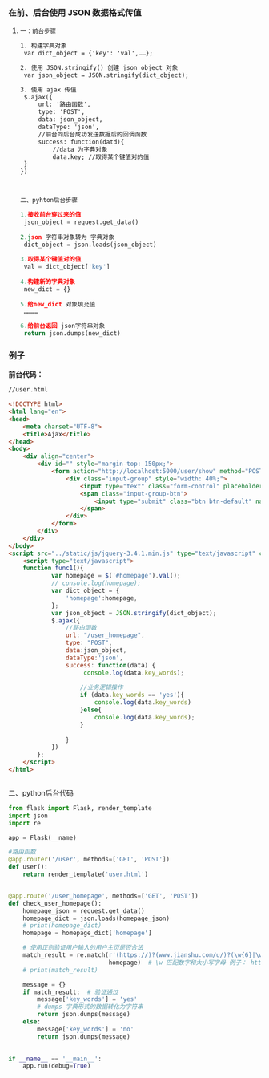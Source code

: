 ### 在前、后台使用 JSON 数据格式传值

1. ```html
   一：前台步骤
   
   1. 构建字典对象
   	var dict_object = {'key': 'val',……};
   
   2. 使用 JSON.stringify() 创建 json_object 对象
   	var json_object = JSON.stringify(dict_object);	
   
   3. 使用 ajax 传值
   	$.ajax({
   		url: '路由函数',
   		type: 'POST',
   		data: json_object,
   		dataType: 'json',
   		//前台向后台成功发送数据后的回调函数
   		success: function(datd){
   			//data 为字典对象
   			data.key; //取得某个键值对的值
   	}
   })
   
   
   
   
   ```

   ```python
   二、pyhton后台步骤
   
   1.接收前台穿过来的值
   	json_object = request.get_data()
       
   2.json 字符串对象转为 字典对象
   	dict_object = json.loads(json_object)
       
   3.取得某个键值对的值
   	val = dict_object['key']
       
   4.构建新的字典对象
   	new_dict = {}
       
   5.给new_dict 对象填充值
   	…………
   
   6.给前台返回 json字符串对象
   	return json.dumps(new_dict)
   
   ```

   

### 例子

**前台代码：**

```html
//user.html 

<!DOCTYPE html>
<html lang="en">
<head>
    <meta charset="UTF-8">
    <title>Ajax</title>
</head>
<body>
	<div align="center">
        <div id="" style="margin-top: 150px;">
            <form action="http://localhost:5000/user/show" method="POST">
                <div class="input-group" style="width: 40%;">
                    <input type="text" class="form-control" placeholder="请输入用户的主页..." name="homepage" id="homepage" onblur="func1()">
                    <span class="input-group-btn">
                        <input type="submit" class="btn btn-default" name="op" value="查询">
                    </span>
                </div>
            </form>
        </div>
    </div>
</body>
<script src="../static/js/jquery-3.4.1.min.js" type="text/javascript" charset="utf-8"></script>
	<script type="text/javascript">
    function func1(){
			var homepage = $('#homepage').val();
			// console.log(homepage);
			var dict_object = {
				'homepage':homepage,
			};
			var json_object = JSON.stringify(dict_object);
			$.ajax({
                //路由函数
				url: "/user_homepage",
				type: "POST",
				data:json_object,
				dataType:'json',
				success: function(data) {
					 console.log(data.key_words);
					
					//业务逻辑操作
					if (data.key_words == 'yes'){
						console.log(data.key_words)
					}else{
						console.log(data.key_words);
					}
					
				}
			})
		};
	</script>
</html>



```



二、python后台代码

```python
from flask import Flask, render_template
import json
import re

app = Flask(__name)

#路由函数
@app.router('/user', methods=['GET', 'POST'])
def	user():
    return render_template('user.html')


@app.route('/user_homepage', methods=['GET', 'POST'])
def check_user_homepage():
    homepage_json = request.get_data()
    homepage_dict = json.loads(homepage_json)
    # print(homepage_dict)
    homepage = homepage_dict['homepage']

    # 使用正则验证用户输入的用户主页是否合法
    match_result = re.match(r'(https://)?(www.jianshu.com/u/)?(\w{6}|\w{12})$',
                            homepage)  # \w 匹配数字和大小写字母 例子： https://www.jianshu.com/u/485ed2eb0d8a ?=>出现0 次或多次
    # print(match_result)

    message = {}
    if match_result:  # 验证通过
        message['key_words'] = 'yes'
        # dumps 字典形式的数据转化为字符串
        return json.dumps(message)
    else:
        message['key_words'] = 'no'
        return json.dumps(message)

    
if __name__ == '__main__':
    app.run(debug=True)



```

